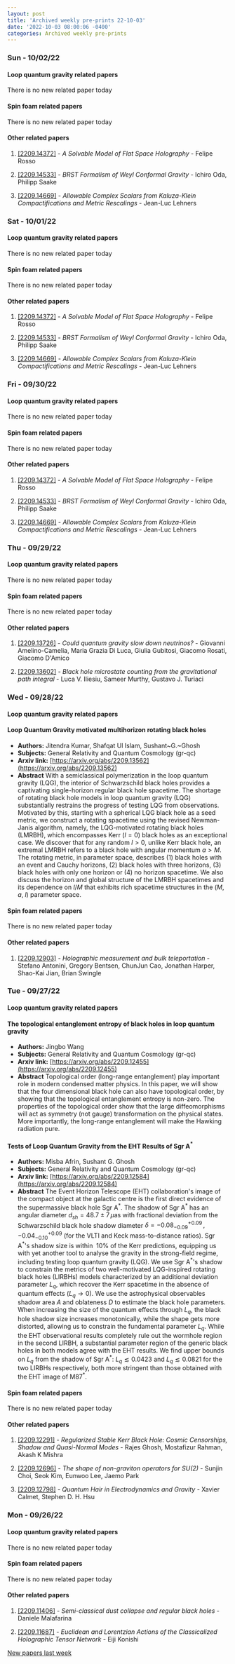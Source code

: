 ```yaml
---
layout: post
title: 'Archived weekly pre-prints 22-10-03'
date: '2022-10-03 08:00:06 -0400'
categories: Archived weekly pre-prints
---
```



### Sun - 10/02/22

#### Loop quantum gravity related papers

There is no new related paper today 

#### Spin foam related papers

There is no new related paper today 



#### Other related papers

1. [[2209.14372]](https://arxiv.org/abs/2209.14372) - *A Solvable Model of Flat Space Holography* - Felipe Rosso

1. [[2209.14533]](https://arxiv.org/abs/2209.14533) - *BRST Formalism of Weyl Conformal Gravity* - Ichiro Oda, Philipp Saake

1. [[2209.14669]](https://arxiv.org/abs/2209.14669) - *Allowable Complex Scalars from Kaluza-Klein Compactifications and Metric  Rescalings* - Jean-Luc Lehners



### Sat - 10/01/22

#### Loop quantum gravity related papers

There is no new related paper today 

#### Spin foam related papers

There is no new related paper today 



#### Other related papers

1. [[2209.14372]](https://arxiv.org/abs/2209.14372) - *A Solvable Model of Flat Space Holography* - Felipe Rosso

1. [[2209.14533]](https://arxiv.org/abs/2209.14533) - *BRST Formalism of Weyl Conformal Gravity* - Ichiro Oda, Philipp Saake

1. [[2209.14669]](https://arxiv.org/abs/2209.14669) - *Allowable Complex Scalars from Kaluza-Klein Compactifications and Metric  Rescalings* - Jean-Luc Lehners



### Fri - 09/30/22

#### Loop quantum gravity related papers

There is no new related paper today 

#### Spin foam related papers

There is no new related paper today 



#### Other related papers

1. [[2209.14372]](https://arxiv.org/abs/2209.14372) - *A Solvable Model of Flat Space Holography* - Felipe Rosso

1. [[2209.14533]](https://arxiv.org/abs/2209.14533) - *BRST Formalism of Weyl Conformal Gravity* - Ichiro Oda, Philipp Saake

1. [[2209.14669]](https://arxiv.org/abs/2209.14669) - *Allowable Complex Scalars from Kaluza-Klein Compactifications and Metric  Rescalings* - Jean-Luc Lehners



### Thu - 09/29/22

#### Loop quantum gravity related papers

There is no new related paper today 

#### Spin foam related papers

There is no new related paper today 



#### Other related papers

1. [[2209.13726]](https://arxiv.org/abs/2209.13726) - *Could quantum gravity slow down neutrinos?* - Giovanni Amelino-Camelia, Maria Grazia Di Luca, Giulia Gubitosi, Giacomo Rosati, Giacomo D'Amico

1. [[2209.13602]](https://arxiv.org/abs/2209.13602) - *Black hole microstate counting from the gravitational path integral* - Luca V. Iliesiu, Sameer Murthy, Gustavo J. Turiaci



### Wed - 09/28/22

#### Loop quantum gravity related papers

#### **Loop Quantum Gravity motivated multihorizon rotating black holes**
 - **Authors:** Jitendra Kumar, Shafqat Ul Islam, Sushant~G.~Ghosh
 - **Subjects:** General Relativity and Quantum Cosmology (gr-qc)
 - **Arxiv link:** [https://arxiv.org/abs/2209.13562](https://arxiv.org/abs/2209.13562)
 - **Abstract**
 With a semiclassical polymerization in the loop quantum gravity (LQG), the interior of Schwarzschild black holes provides a captivating single-horizon regular black hole spacetime. The shortage of rotating black hole models in loop quantum gravity (LQG) substantially restrains the progress of testing LQG from observations. Motivated by this, starting with a spherical LQG black hole as a seed metric, we construct a rotating spacetime using the revised Newman-Janis algorithm, namely, the LQG-motivated rotating black holes (LMRBH), which encompasses Kerr ($l=0$) black holes as an exceptional case. We discover that for any random $l>0$, unlike Kerr black hole, an extremal LMRBH refers to a black hole with angular momentum $a>M$. The rotating metric, in parameter space, describes (1) black holes with an event and Cauchy horizons, (2) black holes with three horizons, (3) black holes with only one horizon or (4) no horizon spacetime. We also discuss the horizon and global structure of the LMRBH spacetimes and its dependence on $l/M$ that exhibits rich spacetime structures in the ($M,\;a,\;l$) parameter space. 

#### Spin foam related papers

There is no new related paper today 



#### Other related papers

1. [[2209.12903]](https://arxiv.org/abs/2209.12903) - *Holographic measurement and bulk teleportation* - Stefano Antonini, Gregory Bentsen, ChunJun Cao, Jonathan Harper, Shao-Kai Jian, Brian Swingle



### Tue - 09/27/22

#### Loop quantum gravity related papers

#### **The topological entanglement entropy of black holes in loop quantum  gravity**
 - **Authors:** Jingbo Wang
 - **Subjects:** General Relativity and Quantum Cosmology (gr-qc)
 - **Arxiv link:** [https://arxiv.org/abs/2209.12455](https://arxiv.org/abs/2209.12455)
 - **Abstract**
 Topological order (long-range entanglement) play important role in modern condensed matter physics. In this paper, we will show that the four dimensional black hole can also have topological order, by showing that the topological entanglement entropy is non-zero. The properties of the topological order show that the large diffeomorphisms will act as symmetry (not gauge) transformation on the physical states. More importantly, the long-range entanglement will make the Hawking radiation pure. 

#### **Tests of Loop Quantum Gravity from the EHT Results of Sgr A$^*$**
 - **Authors:** Misba Afrin, Sushant G. Ghosh
 - **Subjects:** General Relativity and Quantum Cosmology (gr-qc)
 - **Arxiv link:** [https://arxiv.org/abs/2209.12584](https://arxiv.org/abs/2209.12584)
 - **Abstract**
 The Event Horizon Telescope (EHT) collaboration's image of the compact object at the galactic centre is the first direct evidence of the supermassive black hole Sgr A$^*$. The shadow of Sgr A$^*$ has an angular diameter $d_{sh}= 48.7 \pm 7\,\mu$as with fractional deviation from the Schwarzschild black hole shadow diameter $\delta= -0.08^{+0.09}_{-0.09}\,,-0.04^{+0.09}_{-0.10}$ (for the VLTI and Keck mass-to-distance ratios). Sgr A$^*$'s shadow size is within $~10\%$ of the Kerr predictions, equipping us with yet another tool to analyse the gravity in the strong-field regime, including testing loop quantum gravity (LQG). We use Sgr A$^*$'s shadow to constrain the metrics of two well-motivated LQG-inspired rotating black holes (LIRBHs) models characterized by an additional deviation parameter $L_q$, which recover the Kerr spacetime in the absence of quantum effects ($L_q \to 0$). We use the astrophysical observables shadow area $A$ and oblateness $D$ to estimate the black hole parameters. When increasing the size of the quantum effects through $L_q$, the black hole shadow size increases monotonically, while the shape gets more distorted, allowing us to constrain the fundamental parameter $L_q$. While the EHT observational results completely rule out the wormhole region in the second LIRBH, a substantial parameter region of the generic black holes in both models agree with the EHT results. We find upper bounds on $L_q$ from the shadow of Sgr A$^*$: $L_q \lesssim 0.0423$ and $L_q \lesssim 0.0821$ for the two LIRBHs respectively, both more stringent than those obtained with the EHT image of M87$^*$. 

#### Spin foam related papers

There is no new related paper today 



#### Other related papers

1. [[2209.12291]](https://arxiv.org/abs/2209.12291) - *Regularized Stable Kerr Black Hole: Cosmic Censorships, Shadow and  Quasi-Normal Modes* - Rajes Ghosh, Mostafizur Rahman, Akash K Mishra

1. [[2209.12696]](https://arxiv.org/abs/2209.12696) - *The shape of non-graviton operators for $SU(2)$* - Sunjin Choi, Seok Kim, Eunwoo Lee, Jaemo Park

1. [[2209.12798]](https://arxiv.org/abs/2209.12798) - *Quantum Hair in Electrodynamics and Gravity* - Xavier Calmet, Stephen D. H. Hsu



### Mon - 09/26/22

#### Loop quantum gravity related papers

There is no new related paper today 

#### Spin foam related papers

There is no new related paper today 



#### Other related papers

1. [[2209.11406]](https://arxiv.org/abs/2209.11406) - *Semi-classical dust collapse and regular black holes* - Daniele Malafarina

1. [[2209.11687]](https://arxiv.org/abs/2209.11687) - *Euclidean and Lorentzian Actions of the Classicalized Holographic Tensor  Network* - Eiji Konishi






[New papers last week]({{site.url}}/archived/weekly/pre-prints/2022/09/26/archived_weekly_papers.html)